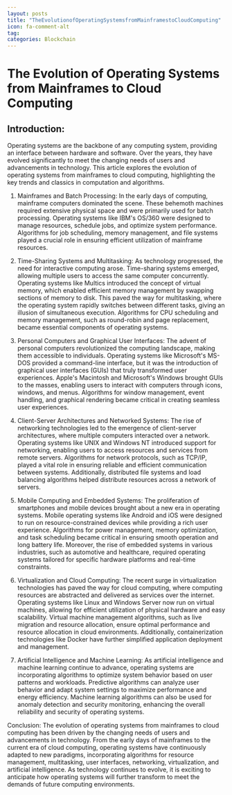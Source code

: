 ```yaml
---
layout: posts
title: "TheEvolutionofOperatingSystemsfromMainframestoCloudComputing"
icon: fa-comment-alt
tag:      
categories: Blockchain
---
```



# The Evolution of Operating Systems from Mainframes to Cloud Computing

## Introduction:
Operating systems are the backbone of any computing system, providing an interface between hardware and software. Over the years, they have evolved significantly to meet the changing needs of users and advancements in technology. This article explores the evolution of operating systems from mainframes to cloud computing, highlighting the key trends and classics in computation and algorithms.

1. Mainframes and Batch Processing:
In the early days of computing, mainframe computers dominated the scene. These behemoth machines required extensive physical space and were primarily used for batch processing. Operating systems like IBM's OS/360 were designed to manage resources, schedule jobs, and optimize system performance. Algorithms for job scheduling, memory management, and file systems played a crucial role in ensuring efficient utilization of mainframe resources.

2. Time-Sharing Systems and Multitasking:
As technology progressed, the need for interactive computing arose. Time-sharing systems emerged, allowing multiple users to access the same computer concurrently. Operating systems like Multics introduced the concept of virtual memory, which enabled efficient memory management by swapping sections of memory to disk. This paved the way for multitasking, where the operating system rapidly switches between different tasks, giving an illusion of simultaneous execution. Algorithms for CPU scheduling and memory management, such as round-robin and page replacement, became essential components of operating systems.

3. Personal Computers and Graphical User Interfaces:
The advent of personal computers revolutionized the computing landscape, making them accessible to individuals. Operating systems like Microsoft's MS-DOS provided a command-line interface, but it was the introduction of graphical user interfaces (GUIs) that truly transformed user experiences. Apple's Macintosh and Microsoft's Windows brought GUIs to the masses, enabling users to interact with computers through icons, windows, and menus. Algorithms for window management, event handling, and graphical rendering became critical in creating seamless user experiences.

4. Client-Server Architectures and Networked Systems:
The rise of networking technologies led to the emergence of client-server architectures, where multiple computers interacted over a network. Operating systems like UNIX and Windows NT introduced support for networking, enabling users to access resources and services from remote servers. Algorithms for network protocols, such as TCP/IP, played a vital role in ensuring reliable and efficient communication between systems. Additionally, distributed file systems and load balancing algorithms helped distribute resources across a network of servers.

5. Mobile Computing and Embedded Systems:
The proliferation of smartphones and mobile devices brought about a new era in operating systems. Mobile operating systems like Android and iOS were designed to run on resource-constrained devices while providing a rich user experience. Algorithms for power management, memory optimization, and task scheduling became critical in ensuring smooth operation and long battery life. Moreover, the rise of embedded systems in various industries, such as automotive and healthcare, required operating systems tailored for specific hardware platforms and real-time constraints.

6. Virtualization and Cloud Computing:
The recent surge in virtualization technologies has paved the way for cloud computing, where computing resources are abstracted and delivered as services over the internet. Operating systems like Linux and Windows Server now run on virtual machines, allowing for efficient utilization of physical hardware and easy scalability. Virtual machine management algorithms, such as live migration and resource allocation, ensure optimal performance and resource allocation in cloud environments. Additionally, containerization technologies like Docker have further simplified application deployment and management.

7. Artificial Intelligence and Machine Learning:
As artificial intelligence and machine learning continue to advance, operating systems are incorporating algorithms to optimize system behavior based on user patterns and workloads. Predictive algorithms can analyze user behavior and adapt system settings to maximize performance and energy efficiency. Machine learning algorithms can also be used for anomaly detection and security monitoring, enhancing the overall reliability and security of operating systems.

Conclusion:
The evolution of operating systems from mainframes to cloud computing has been driven by the changing needs of users and advancements in technology. From the early days of mainframes to the current era of cloud computing, operating systems have continuously adapted to new paradigms, incorporating algorithms for resource management, multitasking, user interfaces, networking, virtualization, and artificial intelligence. As technology continues to evolve, it is exciting to anticipate how operating systems will further transform to meet the demands of future computing environments.